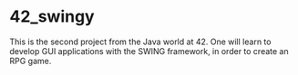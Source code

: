 # 42_swingy
This is the second project from the Java world at 42. One will learn to develop GUI applications with the SWING framework, in order to create an RPG game.
